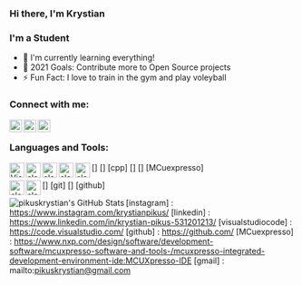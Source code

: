 ### Hi there, I'm Krystian 


### I'm a Student

- 🌱 I'm currently learning everything!
- 🥅 2021 Goals: Contribute more to Open Source projects
- ⚡ Fun Fact: I love to train in the gym and play voleyball




### Connect with me:
[<img align="left" alt="pikuskrystian  | YouTube"  width="22px" src="https://cdn.jsdelivr.net/npm/simple-icons@v3/icons/linkedin.svg" />](https://www.linkedin.com/in/krystian-pikus-531201213/)
[<img align="left" alt="google.com" width="22px" src="https://cdn.jsdelivr.net/npm/simple-icons@v3/icons/gmail.svg" />](mailto:pikuskrystian@gmail.com)

[<img align="left" alt="google.com" width="22px" src="https://cdn.jsdelivr.net/npm/simple-icons@v3/icons/instagram.svg" />](https://www.instagram.com/krystianpikus/)




<br/>

### Languages and Tools:

[<img align="left" alt="Visual Studio Code" width="26px" src="https://raw/githubusercontent.com/github/explore/80688e429a7d4ef2fca1e82350fe8e3517d3494d/topics/visual-studio-code/visual-studio-code.png" />](https://code.visualstudio.com/)

[<img align="left" alt="clang" width="26px" src="	https://raw.githubusercontent.com/jmnote/z-icons/master/svg/c.svg"/>]
[<img align="left" alt="clang" width="26px" src="	https://raw.githubusercontent.com/jmnote/z-icons/master/svg/cpp.svg"/>] [cpp]
[<img align="left" alt="clang" width="26px" src="	https://upload.wikimedia.org/wikipedia/commons/thumb/0/0b/Qt_logo_2016.svg/1280px-Qt_logo_2016.svg.png"/>]
[<img align="left" alt="clang" width="26px" src="	https://mcuxpresso.nxp.com/static/icon/icon_ide.png"/>] [MCuexpresso]

[<img align="left" alt="clang" width="26px" src="	https://raw.githubusercontent.com/jmnote/z-icons/master/svg/git.svg"/>] [git]
[<img align="left" alt="clang" width="26px" src="	https://raw.githubusercontent.com/jmnote/z-icons/master/svg/github.svg"/>] [github]



<img align="left" alt="pikuskrystian's GitHub Stats" src="https://github-readme-stats.vercel.app/api?username=pikuskrystian&show_icons=treu&hide_border=true"   />







[instagram] : https://www.instagram.com/krystianpikus/
[linkedin] : https://www.linkedin.com/in/krystian-pikus-531201213/
[visualstudiocode] : https://code.visualstudio.com/
[github] : https://github.com/
[MCuexpresso] : https://www.nxp.com/design/software/development-software/mcuxpresso-software-and-tools-/mcuxpresso-integrated-development-environment-ide:MCUXpresso-IDE
[gmail] : mailto:pikuskrystian@gmail.com
